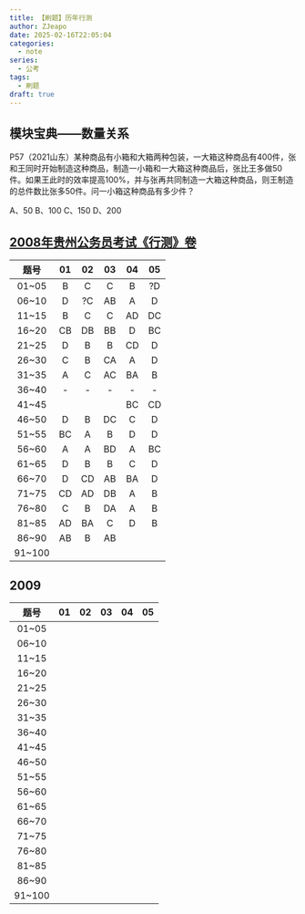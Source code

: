 ```yaml
---
title: 【刷题】历年行测
author: ZJeapo
date: 2025-02-16T22:05:04
categories:
  - note
series:
  - 公考
tags:
  - 刷题
draft: true
---
```

## 模块宝典——数量关系
P57（2021山东）某种商品有小箱和大箱两种包装，一大箱这种商品有400件，张和王同时开始制造这种商品，制造一小箱和一大箱这种商品后，张比王多做50件。如果王此时的效率提高100%，并与张再共同制造一大箱这种商品，则王制造的总件数比张多50件。问一小箱这种商品有多少件？

A、50
B、100
C、150
D、200

## [2008年贵州公务员考试《行测》卷](https://www.gkzenti.cn/paper/1471935720659)

|   题号   | 01  | 02  | 03  | 04  | 05  |
| :----: | :-: | :-: | :-: | :-: | :-: |
| 01~05  |  B  |  C  |  C  |  B  | ?D  |
| 06~10  |  D  | ?C  | AB  |  A  |  D  |
| 11~15  |  B  |  C  |  C  | AD  | DC  |
| 16~20  | CB  | DB  | BB  |  D  | BC  |
| 21~25  |  D  |  B  |  B  | CD  |  D  |
| 26~30  |  C  |  B  | CA  |  A  |  D  |
| 31~35  |  A  |  C  | AC  | BA  |  B  |
| 36~40  |  -  |  -  |  -  |  -  |  -  |
| 41~45  |     |     |     | BC  | CD  |
| 46~50  |  D  |  B  | DC  |  C  |  D  |
| 51~55  | BC  |  A  |  B  |  D  |  D  |
| 56~60  |  A  |  A  | BD  |  A  | BC  |
| 61~65  |  D  |  B  |  B  |  C  |  D  |
| 66~70  |  D  | CD  | AB  | BA  |  D  |
| 71~75  | CD  | AD  | DB  |  A  |  B  |
| 76~80  |  C  |  B  | DA  |  A  |  B  |
| 81~85  | AD  | BA  |  C  |  D  |  B  |
| 86~90  | AB  |  B  | AB  |     |     |
| 91~100 |     |     |     |     |     |

## 2009

|   题号   | 01  | 02  | 03  | 04  | 05  |
| :----: | :-: | :-: | :-: | :-: | :-: |
| 01~05  |     |     |     |     |     |
| 06~10  |     |     |     |     |     |
| 11~15  |     |     |     |     |     |
| 16~20  |     |     |     |     |     |
| 21~25  |     |     |     |     |     |
| 26~30  |     |     |     |     |     |
| 31~35  |     |     |     |     |     |
| 36~40  |     |     |     |     |     |
| 41~45  |     |     |     |     |     |
| 46~50  |     |     |     |     |     |
| 51~55  |     |     |     |     |     |
| 56~60  |     |     |     |     |     |
| 61~65  |     |     |     |     |     |
| 66~70  |     |     |     |     |     |
| 71~75  |     |     |     |     |     |
| 76~80  |     |     |     |     |     |
| 81~85  |     |     |     |     |     |
| 86~90  |     |     |     |     |     |
| 91~100 |     |     |     |     |     |
